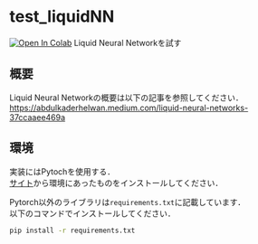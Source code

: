 # test_liquidNN
[![Open In Colab](https://colab.research.google.com/assets/colab-badge.svg)](http://colab.research.google.com/github/Daiki04/test_liquidNN/blob/main/main.ipynb)
Liquid Neural Networkを試す

## 概要

Liquid Neural Networkの概要は以下の記事を参照してください．  
https://abdulkaderhelwan.medium.com/liquid-neural-networks-37ccaaee469a

## 環境
実装にはPytochを使用する．  
[サイト](https://pytorch.org/get-started/locally/)から環境にあったものをインストールしてください．

Pytorch以外のライブラリは`requirements.txt`に記載しています．  
以下のコマンドでインストールしてください．

```bash
pip install -r requirements.txt
```